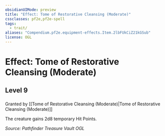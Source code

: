 ```yaml
---
obsidianUIMode: preview
title: "Effect: Tome of Restorative Cleansing (Moderate)"
cssclasses: pf2e,pf2e-spell
tags:
  - trait/
aliases: "Compendium.pf2e.equipment-effects.Item.2lbFUkCiZ21kGSub"
license: OGL
---
```

# Effect: Tome of Restorative Cleansing (Moderate)
## Level 9
### 






Granted by [[Tome of Restorative Cleansing (Moderate)|Tome of Restorative Cleansing (Moderate)]]

The creature gains 2d8 temporary Hit Points.

*Source: Pathfinder Treasure Vault*
*OGL*